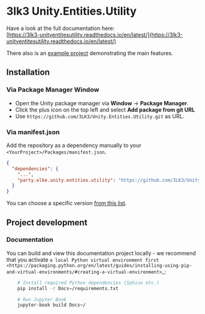# 3lk3 Unity.Entities.Utility

Have a look at the full documentation here: <br>
[https://3lk3-unityentitesutility.readthedocs.io/en/latest/](https://3lk3-unityentitesutility.readthedocs.io/en/latest/)

There also is an [example project](https://github.com/3LK3/Unity.Entities.Utility.Examples) demonstrating the main features.

## Installation

### Via Package Manager Window

- Open the Unity package manager via **Window** -> **Package Manager**.<br>
- Click the plus icon on the top left and select **Add package from git URL** 
- Use `https://github.com/3LK3/Unity.Entities.Utility.git` as URL.

### Via manifest.json

Add the repository as a dependency manually to your `<YourProject>/Packages/manifest.json`.

```json
{
  "dependencies": {
    "...",
    "party.elke.unity.entities.utility": "https://github.com/3LK3/Unity.Entities.Utility.git#0.0.1"
  }
}
```

You can choose a specific version [from this list](https://github.com/3LK3/Unity.Entities.Utility/releases).


## Project development

### Documentation

You can build and view this documentation project locally - we recommend that you activate `a local Python virtual environment first <https://packaging.python.org/en/latest/guides/installing-using-pip-and-virtual-environments/#creating-a-virtual-environment>`_:

```bash
    # Install required Python dependencies (Sphinx etc.)
    pip install -r Docs~/requirements.txt

    # Run Jupyter Book
    jupyter-book build Docs~/
```